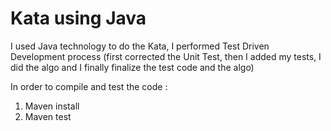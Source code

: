 # Kata using Java
I used Java technology to do the Kata, I performed Test Driven Development process (first corrected the Unit Test, then I added my tests, I did the algo and I finally finalize the test code and the algo)  

In order to compile and test the code :  
1) Maven install  
2) Maven test  

